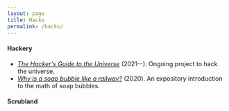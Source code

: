 ```yaml
---
layout: page
title: Hacks
permalink: /hacks/
---
```


#### Hackery

- [*The Hacker's Guide to the Universe*](/hacker) (2021--). Ongoing project
to hack the universe.
- [*Why is a soap bubble like a railway?*](https://arxiv.org/abs/2008.09611)
  (2020). An expository introduction to the math of soap bubbles.

#### Scrubland
